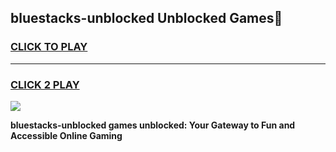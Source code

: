 
## bluestacks-unblocked Unblocked Games👋
<h3>
<a href="https://news.freeplayer.one?title=bluestacks-unblocked&ref=16F">CLICK TO PLAY</a></h3>
<hr>

<h3>
<a href="https://news.freeplayer.one?title=bluestacks-unblocked&ref=16F">CLICK 2 PLAY</a>
  
</h3>

<a href="https://news.freeplayer.one?title=bluestacks-unblocked&ref=16F/"><img src="https://clearcache.store/games.png"></a>


**bluestacks-unblocked games unblocked: Your Gateway to Fun and Accessible Online Gaming**
